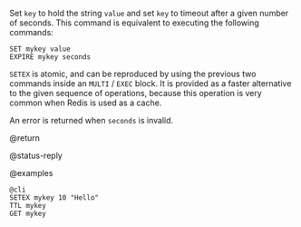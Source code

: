 Set `key` to hold the string `value` and set `key` to timeout after a given
number of seconds. This command is equivalent to executing the following
commands:

    SET mykey value
    EXPIRE mykey seconds

`SETEX` is atomic, and can be reproduced by using the previous two commands
inside an `MULTI` / `EXEC` block. It is provided as a faster alternative to the
given sequence of operations, because this operation is very common when Redis
is used as a cache.

An error is returned when `seconds` is invalid.

@return

@status-reply

@examples

    @cli
    SETEX mykey 10 "Hello"
    TTL mykey
    GET mykey
